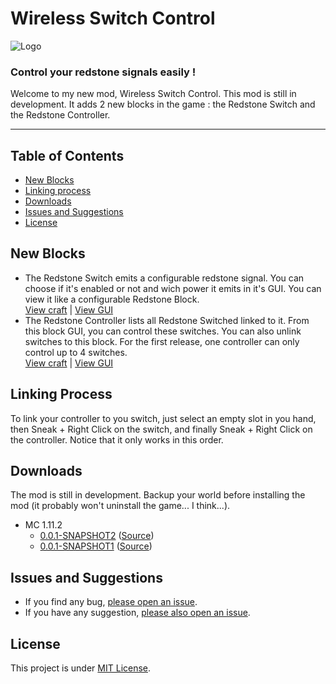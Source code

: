 # Wireless Switch Control
![Logo](https://cdn.discordapp.com/attachments/270151475026460682/327382829920944128/1A.png)
### Control your redstone signals easily !

Welcome to my new mod, Wireless Switch Control. This mod is still in development. It adds 2 new blocks in the game : the Redstone Switch and the Redstone Controller.

---

## Table of Contents

* [New Blocks](#new-blocks)
* [Linking process](#linking-process)
* [Downloads](#downloads)
* [Issues and Suggestions](#issues-and-suggestions)
* [License](#license)

## New Blocks

* The Redstone Switch emits a configurable redstone signal. You can choose if it's enabled or not and wich power it emits in it's GUI. You can view it like a configurable Redstone Block. \
 [View craft](https://cdn.discordapp.com/attachments/327094438285541376/327382320526917633/unknown.png) | [View GUI](https://images.discordapp.net/attachments/327094438285541376/327382425430654976/unknown.png) 
* The Redstone Controller lists all Redstone Switched linked to it. From this block GUI, you can control these switches. You can also unlink switches to this block. For the first release, one controller can only control up to 4 switches. \
[View craft](https://cdn.discordapp.com/attachments/327094438285541376/327382389074558976/unknown.png) | [View GUI](https://cdn.discordapp.com/attachments/327094438285541376/327382466564325376/unknown.png)

## Linking Process

To link your controller to you switch, just select an empty slot in you hand, then Sneak + Right Click on the switch, and finally Sneak + Right Click on the controller. Notice that it only works in this order.

## Downloads

The mod is still in development. Backup your world before installing the mod (it probably won't uninstall the game... I think...).

* MC 1.11.2
  - [0.0.1-SNAPSHOT2](https://cdn.discordapp.com/attachments/327094438285541376/327460035582099456/wsc-0.0.1-SNAPSHOT2.jar) ([Source](https://cdn.discordapp.com/attachments/327094438285541376/327460127928221697/wsc-0.0.1-SNAPSHOT2-sources.jar))
  - [0.0.1-SNAPSHOT1](https://cdn.discordapp.com/attachments/327094438285541376/327389750182936577/wsc-0.0.1-SNAPSHOT1.jar) ([Source](https://cdn.discordapp.com/attachments/327094438285541376/327389805551812608/wsc-0.0.1-SNAPSHOT1-sources.jar))
  
## Issues and Suggestions

* If you find any bug, [please open an issue](https://github.com/Franckyi/Wireless-Switch-Control/issues).
* If you have any suggestion, [please also open an issue](https://github.com/Franckyi/Wireless-Switch-Control/issues).

## License

This project is under [MIT License](LICENSE).

